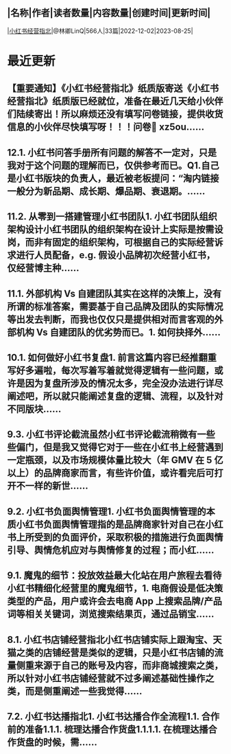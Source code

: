 |名称|作者|读者数量|内容数量|创建时间|更新时间|
---
|[小红书经营指北](https://xiaobot.net/p/linqingpro?refer=0b133df9-27dc-423b-8101-639049001c13)|@林卿LinQ|566人|33篇|2022-12-02|2023-08-25|

# 最近更新
## 【重要通知】《小红书经营指北》纸质版寄送《小红书经营指北》纸质版已经就位，准备在最近几天给小伙伴们陆续寄出！所以麻烦还没有填写问卷链接，提供收货信息的小伙伴尽快填写呀！！！问卷🔗 xz5ou......
## 12.1. 小红书问答手册所有问题的解答不一定对，只是我对于这个问题的理解而已，仅供参考而已。Q1.自己是小红书版块的负责人，最近被老板提问：“淘内链接一般分为新品期、成长期、爆品期、衰退期。......
## 11.2. 从零到一搭建管理小红书团队1. 小红书团队组织架构设计小红书团队的组织架构在设计上实际是按需设岗，而非有固定的组织架构，可根据自己的实际经营诉求进行人员配备，e.g. 假设小品牌初次经营小红书，仅经营博主种......
## 11.1. 外部机构 Vs 自建团队其实在这样的决策上，没有所谓的标准答案，需要基于自己品牌及团队的实际情况等出发去判断，而我也仅仅只是提供相对而言客观的外部机构 Vs 自建团队的优劣势而已。1. 如何抉择外......
## 10.1. 如何做好小红书复盘1. 前言这篇内容已经推翻重写好多遍啦，每次写着写着就觉得逻辑有一些问题，或许是因为复盘所涉及的情况太多，完全没办法进行详尽阐述吧，所以就只能阐述复盘的逻辑、流程，以及针对不同版块......
## 9.3. 小红书评论截流虽然小红书评论截流稍微有一些些偏门，但是我又觉得它对于一些在小红书上经营遇到一定瓶颈，以及市场规模体量比较大（年 GMV 在 5 亿以上）的品牌商家而言，有些许价值，或许看完后可打开不一样的新世......
## 9.2. 小红书负面舆情管理1. 小红书负面舆情管理的本质小红书负面舆情管理指的是品牌商家针对自己在小红书上所受到的负面评价，采取积极的措施进行负面舆情引导、舆情危机应对与舆情修复的过程；而小红......
## 9.1. 魔鬼的细节：投放效益最大化站在用户旅程去看待小红书精细化经营里的魔鬼细节，1. 电商假设是低决策类型的产品，用户或许会去电商 App 上搜索品牌/产品词等相关关键词，浏览搜索结果页，通过品销宝......
## 8.1. 小红书店铺经营指北小红书店铺实际上跟淘宝、天猫之类的店铺经营是类似的逻辑，只是小红书店铺的流量侧重来源于自己的账号及内容，而非商城搜索之类，所以针对小红书店铺经营就不过多阐述基础性操作之类，而是侧重阐述一些我觉得......
## 7.2. 小红书达播指北1. 小红书达播合作全流程1.1. 合作前的准备1.1.1. 梳理达播合作货盘1.1.1.1. 在梳理达播合作货盘的时候，需......

